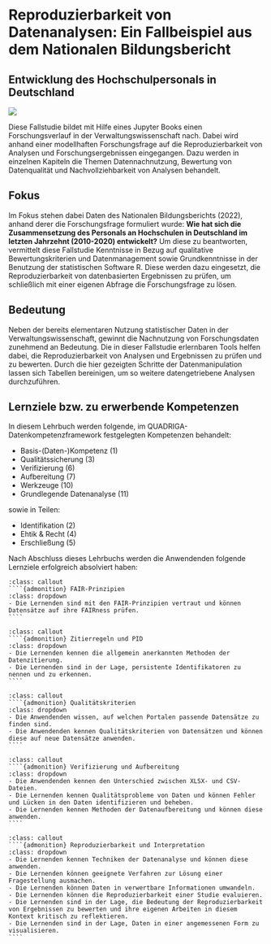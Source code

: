 # Reproduzierbarkeit von Datenanalysen: Ein Fallbeispiel aus dem Nationalen Bildungsbericht 
## Entwicklung des Hochschulpersonals in Deutschland 


![](_images/Collage_2.png)


Diese Fallstudie bildet mit Hilfe eines Jupyter Books einen Forschungsverlauf in der Verwaltungswissenschaft nach. Dabei wird anhand einer modellhaften Forschungsfrage auf die Reproduzierbarkeit von Analysen und Forschungsergebnissen eingegangen. Dazu werden in einzelnen Kapiteln die Themen Datennachnutzung, Bewertung von Datenqualität und Nachvollziehbarkeit von Analysen behandelt.


## Fokus

Im Fokus stehen dabei Daten des Nationalen Bildungsberichts (2022), anhand derer die Forschungsfrage formuliert wurde: 
**Wie hat sich die Zusammensetzung des Personals an Hochschulen in Deutschland im letzten Jahrzehnt (2010-2020) entwickelt?**
Um diese zu beantworten, vermittelt diese Fallstudie Kenntnisse in Bezug auf qualitative Bewertungskriterien und Datenmanagement sowie Grundkenntnisse in der Benutzung der statistischen Software R. Diese werden dazu eingesetzt, die Reproduzierbarkeit von datenbasierten Ergebnissen zu prüfen, um schließlich mit einer eigenen Abfrage die Forschungsfrage zu lösen.


## Bedeutung

Neben der bereits elementaren Nutzung statistischer Daten in der Verwaltungswissenschaft, gewinnt die Nachnutzung von Forschungsdaten zunehmend an Bedeutung. Die in dieser Fallstudie erlernbaren Tools helfen dabei, die Reproduzierbarkeit von Analysen und Ergebnissen zu prüfen und zu bewerten. Durch die hier gezeigten Schritte der Datenmanipulation lassen sich Tabellen bereinigen, um so weitere datengetriebene Analysen durchzuführen.


## Lernziele bzw. zu erwerbende Kompetenzen  

In diesem Lehrbuch werden folgende, im QUADRIGA-Datenkompetenzframework festgelegten Kompetenzen behandelt:  

- Basis-(Daten-)Kompetenz (1)
- Qualitätssicherung (3)
- Verifizierung (6)
- Aufbereitung (7)
- Werkzeuge (10)
- Grundlegende Datenanalyse (11)

sowie in Teilen:

- Identifikation (2)
- Ehtik & Recht (4)
- Erschließung (5)  

Nach Abschluss dieses Lehrbuchs werden die Anwendenden folgende Lernziele erfolgreich absolviert haben:  

`````{admonition} Grundsätze des Datenmanagements
:class: callout
````{admonition} FAIR-Prinzipien
:class: dropdown
- Die Lernenden sind mit den FAIR-Prinzipien vertraut und können Datensätze auf ihre FAIRness prüfen.
````
`````

`````{admonition} Datenzitierung
:class: callout
````{admonition} Zitierregeln und PID
:class: dropdown
- Die Lernenden kennen die allgemein anerkannten Methoden der Datenzitierung.
- Die Lernenden sind in der Lage, persistente Identifikatoren zu nennen und zu erkennen.
````
`````

`````{admonition} Sicherstellen der Qualität von Datensätzen
:class: callout
````{admonition} Qualitätskriterien
:class: dropdown
- Die Anwendenden wissen, auf welchen Portalen passende Datensätze zu finden sind.
- Die Anwendenden kennen Qualitätskriterien von Datensätzen und können diese auf neue Datensätze anwenden.
````
`````

`````{admonition} Datenmanipulation
:class: callout
````{admonition} Verifizierung und Aufbereitung
:class: dropdown
- Die Anwendenden kennen den Unterschied zwischen XLSX- und CSV-Dateien.
- Die Lernenden kennen Qualitätsprobleme von Daten und können Fehler und Lücken in den Daten identifizieren und beheben.
- Die Lernenden kennen Methoden der Datenaufbereitung und können diese anwenden.
````
`````

`````{admonition} Analyse
:class: callout
````{admonition} Reproduzierbarkeit und Interpretation
:class: dropdown
- Die Lernenden kennen Techniken der Datenanalyse und können diese anwenden.
- Die Lernenden können geeignete Verfahren zur Lösung einer Fragestellung ausmachen.
- Die Lernenden können Daten in verwertbare Informationen umwandeln.
- Die Lernenden können die Reproduzierbarkeit einer Studie evaluieren.
- Die Lernenden sind in der Lage, die Bedeutung der Reproduzierbarkeit von Ergebnissen zu bewerten und ihre eigenen Arbeiten in diesem Kontext kritisch zu reflektieren.
- Die Lernenden sind in der Lage, Daten in einer angemessenen Form zu visualisieren.
````
`````
